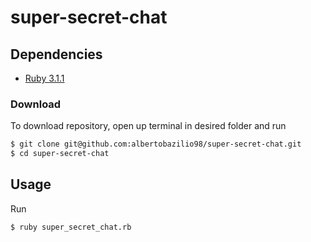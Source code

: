 # super-secret-chat

## Dependencies

  - [Ruby 3.1.1](https://www.ruby-lang.org/pt/documentation/installation/)

### Download

To download repository, open up terminal in desired folder and run
```bash
$ git clone git@github.com:albertobazilio98/super-secret-chat.git
$ cd super-secret-chat
```

## Usage

Run

```bash
$ ruby super_secret_chat.rb
```
